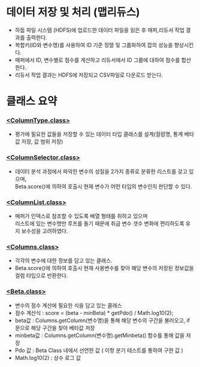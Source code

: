 # 데이터 저장 및 처리 (맵리듀스)
- 하둡 파일 시스템 (HDFS)에 업로드한 데이터 파일을 읽은 후 매퍼,리듀서 작업 결과를 출력한다.
- 복합키(ID와 변수명)를 사용하여 ID 기준 정렬 및 그룹화하여 잡의 성능을 향상시킨다.
- 매퍼에서 ID, 변수별로 점수를 계산하고 리듀서에서 ID 그룹에 대하여 점수를 합산한다.
- 리듀서 작업 결과는 HDFS에 저장되고 CSV파일로 다운로드 받는다.

# 클래스 요약
### [<ColumnType.class>](https://github.com/pickdata/hadoop/blob/master/src/main/java/com/pickdata/columns/ColumnType.java)
- 평가에 필요한 값들을 저장할 수 있는 데이터 타입 클래스를 설계(컬럼명, 통계 베타값 저장, 값 범위 저장)
### [<ColumnSelector.class>](https://github.com/pickdata/hadoop/blob/master/src/main/java/com/pickdata/columns/ColumnSelector.java)
- 데이터 분석 과정에서 파악한 변수의 성질을 2가지 종류로 분류한 리스트를 갖고 있으며, <br/>
  Beta.score()에 의하여 호출시 현재 변수가 어떤 타입의 변수인지 판단할 수 있다.
### [<ColumnList.class>](https://github.com/pickdata/hadoop/blob/master/src/main/java/com/pickdata/columns/ColumnList.java)
- 매퍼가 인덱스로 참조할 수 있도록 배열 형태를 취하고 있으며 <br/>
리스트에 있는 변수명만 루프를 돌기 때문에 취급 변수 갯수 변화에 편리하도록 유지 보수성을 고려하였다.
### [<Columns.class>](https://github.com/pickdata/hadoop/blob/master/src/main/java/com/pickdata/columns/Columns.java)
- 각각의 변수에 대한 정보를 담고 있는 클래스.
- Beta.score()에 의하여 호출시 현재 사용변수를 찾아 해당 변수의 저장된 정보값을 컬럼 타입으로 반환한다.
### [<Beta.class>](https://github.com/pickdata/hadoop/blob/master/src/main/java/com/pickdata/columns/ColumnList.java)
- 변수의 점수 계산에 필요한 식을 담고 있는 클래스
- 점수 계산식 : score = (beta - minBeta) * getPdo() / Math.log10(2);
- beta값 : Columns.getColumn(변수명)을 통해 해당 변수의 구간을 불러오고, if 문으로 해당 구간을 찾아 베타값 저장
- minbeta값 : Columns.getColumn(변수명).getMinbeta() 함수를 통해 값을 저장
- Pdo 값 : Beta Class 내에서 선언한 값 ( 이항 분기 테스트를 통하여 구한 값 )
- Math.log10(2) : 상수 로그 값

